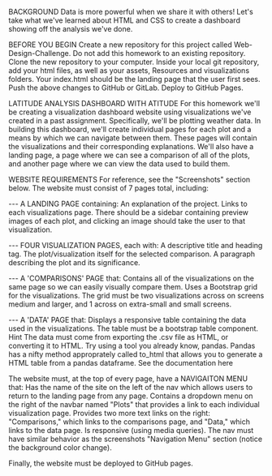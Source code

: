 BACKGROUND
Data is more powerful when we share it with others! Let's take what we've learned about HTML and CSS to create a dashboard showing off the analysis we've done.

BEFORE YOU BEGIN
Create a new repository for this project called Web-Design-Challenge. Do not add this homework to an existing repository.
Clone the new repository to your computer.
Inside your local git repository, add your html files, as well as your assets, Resources and visualizations folders. Your index.html should be the landing page that the user first sees.
Push the above changes to GitHub or GitLab.
Deploy to GitHub Pages.

LATITUDE ANALYSIS DASHBOARD WITH ATITUDE
For this homework we'll be creating a visualization dashboard website using visualizations we've created in a past assignment. Specifically, we'll be plotting weather data. In building this dashboard, we'll create individual pages for each plot and a means by which we can navigate between them. These pages will contain the visualizations and their corresponding explanations. We'll also have a landing page, a page where we can see a comparison of all of the plots, and another page where we can view the data used to build them.

WEBSITE REQUIREMENTS
For reference, see the "Screenshots" section below.
The website must consist of 7 pages total, including:

--- A LANDING PAGE containing:
An explanation of the project.
Links to each visualizations page. There should be a sidebar containing preview images of each plot, and clicking an image should take the user to that visualization.

--- FOUR VISUALIZATION PAGES, each with:
A descriptive title and heading tag.
The plot/visualization itself for the selected comparison.
A paragraph describing the plot and its significance.

--- A 'COMPARISONS' PAGE that:
Contains all of the visualizations on the same page so we can easily visually compare them.
Uses a Bootstrap grid for the visualizations.
The grid must be two visualizations across on screens medium and larger, and 1 across on extra-small and small screens.

--- A 'DATA' PAGE that:
Displays a responsive table containing the data used in the visualizations.
The table must be a bootstrap table component. Hint
The data must come from exporting the .csv file as HTML, or converting it to HTML. Try using a tool you already know, pandas. Pandas has a nifty method approprately called to_html that allows you to generate a HTML table from a pandas dataframe. See the documentation here

The website must, at the top of every page, have a NAVIGAITON MENU that:
Has the name of the site on the left of the nav which allows users to return to the landing page from any page.
Contains a dropdown menu on the right of the navbar named "Plots" that provides a link to each individual visualization page.
Provides two more text links on the right: "Comparisons," which links to the comparisons page, and "Data," which links to the data page.
Is responsive (using media queries). The nav must have similar behavior as the screenshots "Navigation Menu" section (notice the background color change).

Finally, the website must be deployed to GitHub pages.
